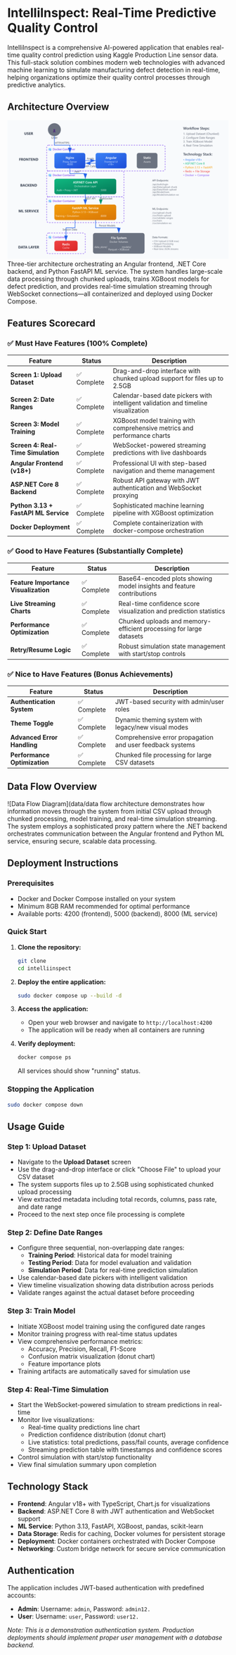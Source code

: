 # IntelliInspect: Real-Time Predictive Quality Control

IntelliInspect is a comprehensive AI-powered application that enables real-time quality control prediction using Kaggle Production Line sensor data. This full-stack solution combines modern web technologies with advanced machine learning to simulate manufacturing defect detection in real-time, helping organizations optimize their quality control processes through predictive analytics.

## Architecture Overview

![Architecture Diagram](data/Diagrams/Software%20Architecture%20Diagram.png) Three-tier architecture orchestrating an Angular frontend, .NET Core backend, and Python FastAPI ML service. The system handles large-scale data processing through chunked uploads, trains XGBoost models for defect prediction, and provides real-time simulation streaming through WebSocket connections—all containerized and deployed using Docker Compose.

## Features Scorecard

### ✅ Must Have Features (100% Complete)

| Feature | Status | Description |
|---------|---------|-------------|
| **Screen 1: Upload Dataset** | ✅ Complete | Drag-and-drop interface with chunked upload support for files up to 2.5GB |
| **Screen 2: Date Ranges** | ✅ Complete | Calendar-based date pickers with intelligent validation and timeline visualization |
| **Screen 3: Model Training** | ✅ Complete | XGBoost model training with comprehensive metrics and performance charts |
| **Screen 4: Real-Time Simulation** | ✅ Complete | WebSocket-powered streaming predictions with live dashboards |
| **Angular Frontend (v18+)** | ✅ Complete | Professional UI with step-based navigation and theme management |
| **ASP.NET Core 8 Backend** | ✅ Complete | Robust API gateway with JWT authentication and WebSocket proxying |
| **Python 3.13 + FastAPI ML Service** | ✅ Complete | Sophisticated machine learning pipeline with XGBoost optimization |
| **Docker Deployment** | ✅ Complete | Complete containerization with docker-compose orchestration |

### ✅ Good to Have Features (Substantially Complete)

| Feature | Status | Description |
|---------|---------|-------------|
| **Feature Importance Visualization** | ✅ Complete | Base64-encoded plots showing model insights and feature contributions |
| **Live Streaming Charts** | ✅ Complete | Real-time confidence score visualization and prediction statistics |
| **Performance Optimization** | ✅ Complete | Chunked uploads and memory-efficient processing for large datasets |
| **Retry/Resume Logic** | ✅ Complete | Robust simulation state management with start/stop controls |

### ✅ Nice to Have Features (Bonus Achievements)

| Feature | Status | Description |
|---------|---------|-------------|
| **Authentication System** | ✅ Complete | JWT-based security with admin/user roles |
| **Theme Toggle** | ✅ Complete | Dynamic theming system with legacy/new visual modes |
| **Advanced Error Handling** | ✅ Complete | Comprehensive error propagation and user feedback systems |
| **Performance Optimization** | ✅ Complete | Chunked file processing for large CSV datasets |

## Data Flow Overview

![Data Flow Diagram](data/data flow architecture demonstrates how information moves through the system from initial CSV upload through chunked processing, model training, and real-time simulation streaming. The system employs a sophisticated proxy pattern where the .NET backend orchestrates communication between the Angular frontend and Python ML service, ensuring secure, scalable data processing.

## Deployment Instructions

### Prerequisites
- Docker and Docker Compose installed on your system
- Minimum 8GB RAM recommended for optimal performance
- Available ports: 4200 (frontend), 5000 (backend), 8000 (ML service)

### Quick Start

1. **Clone the repository:**
   ```bash
   git clone 
   cd intelliinspect
   ```

2. **Deploy the entire application:**
   ```bash
   sudo docker compose up --build -d
   ```

3. **Access the application:**
   - Open your web browser and navigate to `http://localhost:4200`
   - The application will be ready when all containers are running

4. **Verify deployment:**
   ```bash
   docker compose ps
   ```
   All services should show "running" status.

### Stopping the Application

```bash
sudo docker compose down
```

## Usage Guide

### Step 1: Upload Dataset
- Navigate to the **Upload Dataset** screen
- Use the drag-and-drop interface or click "Choose File" to upload your CSV dataset
- The system supports files up to 2.5GB using sophisticated chunked upload processing
- View extracted metadata including total records, columns, pass rate, and date range
- Proceed to the next step once file processing is complete

### Step 2: Define Date Ranges
- Configure three sequential, non-overlapping date ranges:
  - **Training Period**: Historical data for model training
  - **Testing Period**: Data for model evaluation and validation
  - **Simulation Period**: Data for real-time prediction simulation
- Use calendar-based date pickers with intelligent validation
- View timeline visualization showing data distribution across periods
- Validate ranges against the actual dataset before proceeding

### Step 3: Train Model
- Initiate XGBoost model training using the configured date ranges
- Monitor training progress with real-time status updates
- View comprehensive performance metrics:
  - Accuracy, Precision, Recall, F1-Score
  - Confusion matrix visualization (donut chart)
  - Feature importance plots
- Training artifacts are automatically saved for simulation use

### Step 4: Real-Time Simulation
- Start the WebSocket-powered simulation to stream predictions in real-time
- Monitor live visualizations:
  - Real-time quality predictions line chart
  - Prediction confidence distribution (donut chart)
  - Live statistics: total predictions, pass/fail counts, average confidence
  - Streaming prediction table with timestamps and confidence scores
- Control simulation with start/stop functionality
- View final simulation summary upon completion

## Technology Stack

- **Frontend**: Angular v18+ with TypeScript, Chart.js for visualizations
- **Backend**: ASP.NET Core 8 with JWT authentication and WebSocket support  
- **ML Service**: Python 3.13, FastAPI, XGBoost, pandas, scikit-learn
- **Data Storage**: Redis for caching, Docker volumes for persistent storage
- **Deployment**: Docker containers orchestrated with Docker Compose
- **Networking**: Custom bridge network for secure service communication

## Authentication

The application includes JWT-based authentication with predefined accounts:
- **Admin**: Username: `admin`, Password: `admin12.`
- **User**: Username: `user`, Password: `user12.`

*Note: This is a demonstration authentication system. Production deployments should implement proper user management with a database backend.*